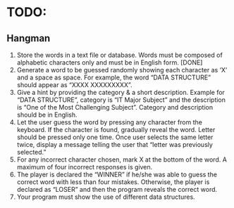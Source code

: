# TODO:

## Hangman

1. Store the words in a text file or database. Words must be composed of alphabetic characters only and must be in English form. [DONE]
1. Generate a word to be guessed randomly showing each character as ‘X’ and a space as space. For example, the word “DATA STRUCTURE” should appear as “XXXX XXXXXXXXX”. 
1. Give a hint by providing the category & a short description. Example for “DATA STRUCTURE”, category is “IT Major Subject” and the description is “One of the Most Challenging Subject”. Category and description should be in English.
1. Let the user guess the word by pressing any character from the keyboard. If the character is found, gradually reveal the word. Letter should be pressed only one time. Once user selects the same letter twice, display a message telling the user that “letter was previously selected.”
1. For any incorrect character chosen, mark X at the bottom of the word. A maximum of four incorrect responses is given.
1. The player is declared the “WINNER” if he/she was able to guess the correct word with less than four mistakes. Otherwise, the player is declared as “LOSER” and then the program reveals the correct word.
1. Your program must show the use of different data structures.

